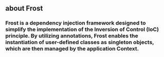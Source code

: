 ## about Frost
### Frost is a dependency injection framework designed to simplify the implementation of the Inversion of Control (IoC) principle. By utilizing annotations, Frost enables the instantiation of user-defined classes as singleton objects, which are then managed by the application Context.